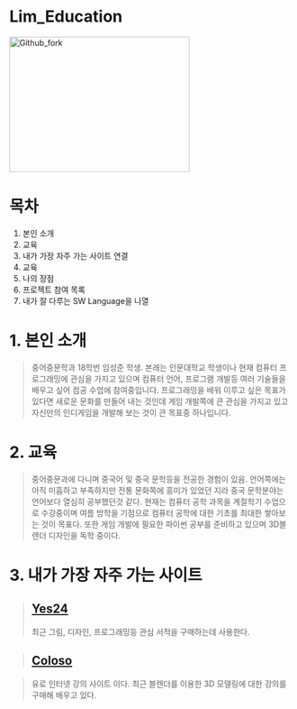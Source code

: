 # Lim_Education

<img src=http://www.adinews.co.kr/news/photo/202101/53495_95597_2917.jpg width="320px" height="240px"
title="1080" alt="Github_fork"></img><br/>

# 목차

1. 본인 소개
2. 교육
3. 내가 가장 자주 가는 사이트 연결
4. 교육
5. 나의 장점
6. 프로젝트 참여 목록
7. 내가 잘 다루는 SW Language을 나열

# 1. 본인 소개

> 중어중문학과 18학번 임성준 학생. 본래는 인문대학교 학생이나 현재 컴퓨터 프로그래밍에 관심을 가지고 있으며 컴퓨터 언어, 프로그램 개발등 여러 기술들을 배우고 싶어 컴공 수업에 참여중입니다.
> 프로그래밍을 배워 이루고 싶은 목표가 있다면 새로운 문화를 만들어 내는 것인데 게임 개발쪽에 큰 관심을 가지고 있고 자신만의 인디게임을 개발해 보는 것이 큰 목표중 하나입니다.

# 2. 교육

> 중어중문과에 다니며 중국어 및 중국 문학등을 전공한 경험이 있음. 언어쪽에는 아직 미흡하고 부족하지만 전통 문화쪽에 흥미가 있었던 지라 중국 문학분야는 언어보다 열심히 공부했던것 같다. 
> 현재는  컴퓨터 공학 과목을 계절학기 수업으로 수강중이며 여름 방학을 기점으로 컴퓨터 공학에 대한 기초를 최대한 쌓아보는 것이 목표다. 
> 또한 게임 개발에 필요한 파이썬 공부를 준비하고 있으며 3D블렌더 디자인을 독학 중이다.

# 3. 내가 가장 자주 가는 사이트

> ## [Yes24](http://www.yes24.com/main/default.aspx?ysmchn=ggl&ysmcpm=google-sponsor&ysmtac=ppc&ysmtrm=%EC%98%88%EC%8A%A424&pid=123487&cosemkid=go14913756274107498&gclid=EAIaIQobChMI4_isjpG-8QIVzb2WCh13Hw9CEAAYASAAEgKwg_D_BwE)
> 
> 최근 그림, 디자인, 프로그래밍등 관심 서적을 구매하는데 사용한다.

> ## [Coloso](https://coloso.co.kr/?gclid=EAIaIQobChMIocbqv5K-8QIVwdaWCh0yJQRiEAAYASAAEgKbp_D_BwE)

> 유로 인터넷 강의 사이트 이다. 최근 블렌더를 이용한 3D 모델링에 대한 강의를 구매해 배우고 있다.


